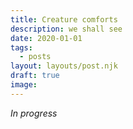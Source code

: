 ```yaml
---
title: Creature comforts
description: we shall see
date: 2020-01-01
tags:
  - posts
layout: layouts/post.njk
draft: true
image: 
---
```


_In progress_

<!--

I've been thinking a lot about discomfort recently. Three years ago I was diagnosed with cervical cancer and over the next year had successful treatment. Earlier in 2024 I was discharged and am no longer a cancer patient. I work in education and try to prioritise being a learner – as you can likely imagine, having cancer was a very good learning opportunity. Again and again during this time I've been confronted with how frequently people center their own discomfort, and I've become increasingly convinced it's a problem we need to solve in order to tackle our most urgent challenges, from poverty to racism and climate crisis.

When you get a cancer diagnosis people behave in some pretty fucked up ways. If you've ever had someone act weirdly around you because you were grieving you'll be familiar with the pattern. It makes people uncomfortable, they want the discomfort to go away, so they do whatever they think will make that happen in the moment. Typically that action makes the situation more isolating for the person going through whatever crisis has prompted this behaviour. I have shallower relationships with some people than before, it becomes difficult to interact with authenticity afterwards. I get it, it's uncomfortable, but it's just a bit of discomfort, you can surely tolerate it – want to know what's really uncomfortable? Having fucking cancer lol.

Around the time I was experiencing these frustrating cancer conversations we had one of the first waves of folk leaving Twitter. People were mostly moving to Mastodon, which was the primary alternative social network available at the time. But a pattern of behaviour on this decentralised platform basically put paid to significant adoption among Black people. Mastodon has a culture of using content warnings to label – and by default hide – content that may trigger a sensitivity. 

Here was this pattern again, centering your own discomfort in a situation where your discomfort wasn't the most important factor.

it's a negotation between individual and community interests that's complex and messy, but navigating it without some reckoning with privilege and intersectionality is imo a doomed venture

cancer
mastodon
education and inclusivity
cognitive dissonance
learning 
distraction, boredom
crossing the street to avoid homeless folk
white fragility
climate 

safe healthy is incredibly personal 
-->
